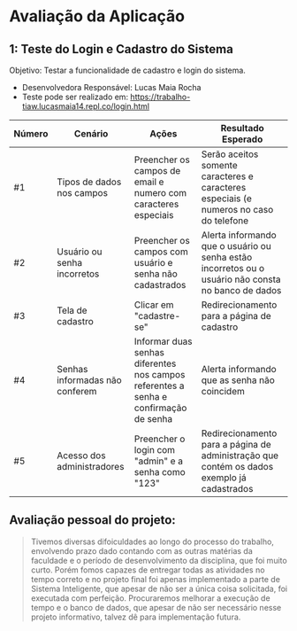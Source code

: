 # Avaliação da Aplicação


## 1: Teste do Login e Cadastro do Sistema

Objetivo: Testar a funcionalidade de cadastro e login do sistema.
* Desenvolvedora Responsável: Lucas Maia Rocha
* Teste pode ser realizado em: https://trabalho-tiaw.lucasmaia14.repl.co/login.html

| Número | Cenário | Ações | Resultado Esperado |
| ------ | --------| ----- | ------------------ |
| #1 | Tipos de dados nos campos | Preencher os campos de email e numero com caracteres especiais | Serão aceitos somente caracteres e caracteres especiais (e numeros no caso do telefone |
| #2 | Usuário ou senha incorretos | Preencher os campos com usuário e senha não cadastrados  | Alerta informando que o usuário ou senha estão incorretos ou o usuário não consta no banco de dados |
| #3 | Tela de cadastro | Clicar em "cadastre-se"  | Redirecionamento para a página de cadastro|
| #4 | Senhas informadas não conferem | Informar duas senhas diferentes nos campos referentes a senha e confirmação de senha | Alerta informando que as senha não coincidem |
| #5 | Acesso dos administradores | Preencher o login com "admin" e a senha como "123" | Redirecionamento para a página de administração que contém os dados exemplo já cadastrados|



## Avaliação pessoal do projeto:

> Tivemos diversas difoiculdades ao longo do processo do trabalho, envolvendo prazo dado contando com as outras matérias da faculdade e o período de desenvolvimento da disciplina, que foi muito curto. Porém fomos capazes de entregar todas as atividades no tempo correto e no projeto final foi apenas implementado a parte de Sistema Inteligente, que apesar de não ser a única coisa solicitada, foi executada com perfeição. Procuraremos melhorar a execução de tempo e o banco de dados, que apesar de não ser necessário nesse projeto informativo, talvez dê para implementação futura.



